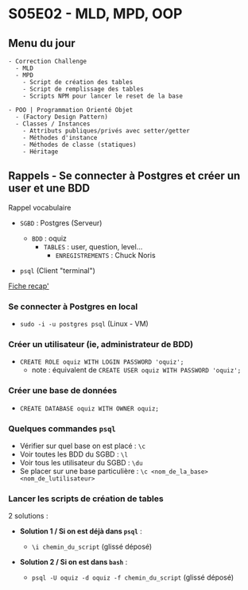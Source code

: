 # S05E02 - MLD, MPD, OOP

## Menu du jour

```
- Correction Challenge
  - MLD
  - MPD
    - Script de création des tables
    - Script de remplissage des tables 
    - Scripts NPM pour lancer le reset de la base

- POO | Programmation Orienté Objet
  - (Factory Design Pattern)
  - Classes / Instances
    - Attributs publiques/privés avec setter/getter 
    - Méthodes d'instance
    - Méthodes de classe (statiques)
    - Héritage
```

## Rappels - Se connecter à Postgres et créer un user et une BDD

Rappel vocabulaire

- `SGBD` : Postgres (Serveur)
  - `BDD` : oquiz
    - `TABLES` : user, question, level...
      - `ENREGISTREMENTS` : Chuck Noris

- `psql` (Client "terminal")

[Fiche recap'](https://gist.github.com/enzoclock/548198b0ba090049a2c2bd7bbdb80ff5)

### Se connecter à Postgres en local

- `sudo -i -u postgres psql` (Linux - VM)

### Créer un utilisateur (ie, administrateur de BDD)

- `CREATE ROLE oquiz WITH LOGIN PASSWORD 'oquiz';`
  - note : équivalent de `CREATE USER oquiz WITH PASSWORD 'oquiz';`

### Créer une base de données

- `CREATE DATABASE oquiz WITH OWNER oquiz;`

### Quelques commandes `psql`

- Vérifier sur quel base on est placé : `\c`
- Voir toutes les BDD du SGBD : `\l`
- Voir tous les utilisateur du SGBD : `\du`
- Se placer sur une base particulière : `\c <nom_de_la_base> <nom_de_lutilisateur>`

### Lancer les scripts de création de tables

2 solutions : 

- **Solution 1 / Si on est déjà dans `psql`** : 
  - `\i chemin_du_script` (glissé déposé)

- **Solution 2 / Si on est dans `bash`** : 
  - `psql -U oquiz -d oquiz -f chemin_du_script` (glissé déposé)

